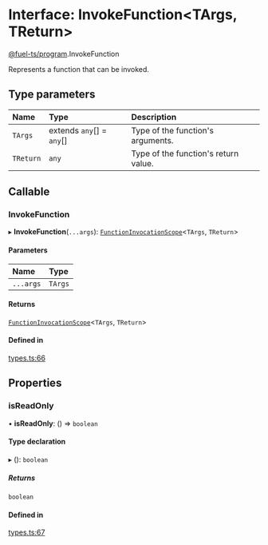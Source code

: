 # Interface: InvokeFunction&lt;TArgs, TReturn\>

[@fuel-ts/program](/api/Program/index.md).InvokeFunction

Represents a function that can be invoked.

## Type parameters

| Name | Type | Description |
| :------ | :------ | :------ |
| `TArgs` | extends `any`[] = `any`[] | Type of the function's arguments. |
| `TReturn` | `any` | Type of the function's return value. |

## Callable

### InvokeFunction

▸ **InvokeFunction**(`...args`): [`FunctionInvocationScope`](/api/Program/FunctionInvocationScope.md)&lt;`TArgs`, `TReturn`\>

#### Parameters

| Name | Type |
| :------ | :------ |
| `...args` | `TArgs` |

#### Returns

[`FunctionInvocationScope`](/api/Program/FunctionInvocationScope.md)&lt;`TArgs`, `TReturn`\>

#### Defined in

[types.ts:66](https://github.com/FuelLabs/fuels-ts/blob/d0550af1/packages/program/src/types.ts#L66)

## Properties

### isReadOnly

• **isReadOnly**: () => `boolean`

#### Type declaration

▸ (): `boolean`

##### Returns

`boolean`

#### Defined in

[types.ts:67](https://github.com/FuelLabs/fuels-ts/blob/d0550af1/packages/program/src/types.ts#L67)
